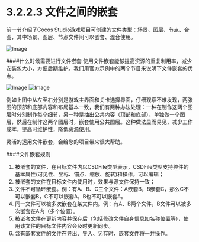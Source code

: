 # 3.2.2.3 文件之间的嵌套

前一节介绍了Cocos Studio游戏项目可创建的文件类型：场景、图层、节点、合图，其中场景、图层、节点文件间可以嵌套、混合使用。

![Image](res/image134.gif)

####什么时候需要进行文件嵌套
使用文件嵌套能够提高资源的重复利用率，减少安装包大小，方便后期维护。我们用官方示例中的两个节目来说明下文件嵌套的优点。

![Image](res/image034.jpg)
![Image](res/image035.jpg)


例如上图中从左至右分别是游戏主界面和关卡选择界面，仔细观察不难发现，两张图的顶部和底部内容和布局基本一致，我们有两种办法处理：一种在制作这两个图层时分别制作每个细节，另一种是抽出公共内容（顶部和底部），单独做一个图层，然后在制作这两个图层时，嵌套使用公共图层。这种做法显而易见，减少工作成本，提高可维护性，降低资源使用。

灵活的运用文件嵌套，会给您的项目带来很大帮助。

####文件嵌套规则
1. 被嵌套的文件，在目标文件内以CSDFile类型表示，CSDFile类型支持控件的基本属性(可见性、坐标、锚点、缩放、旋转)和操作，可以编辑；
2. 被嵌套的文件在目标文件内使用时，效果与源文件保持一致；
3. 文件不可循环嵌套。例：有A、B、C三个文件：A嵌套B，B嵌套C，那么C不可以嵌套B，C不可以嵌套A，B也不可以嵌套A。
4. 同一文件可以被多次嵌套在某文件内。例：有A、B两个文件，B文件可以被多次嵌套在A内（多个位置）。
5. 被嵌套文件在更新内容并保存后（包括修改文件自身信息如名称位置等），使用该文件的目标文件内容会及时更新同步。
6. 含有嵌套文件的文件在导出、导入、另存时，嵌套文件将一并操作。
